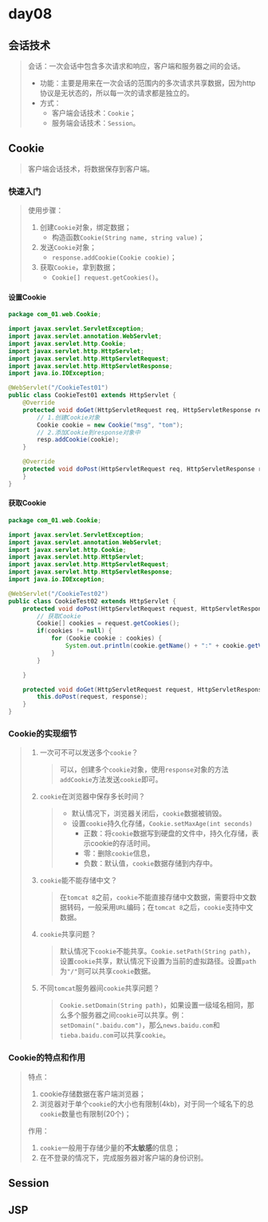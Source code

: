 # day08

## 会话技术

> 会话：一次会话中包含多次请求和响应，客户端和服务器之间的会话。
>
> * 功能：主要是用来在一次会话的范围内的多次请求共享数据，因为http协议是无状态的，所以每一次的请求都是独立的。
> * 方式：
>   * 客户端会话技术：`Cookie`；
>   * 服务端会话技术：`Session`。

## Cookie

> 客户端会话技术，将数据保存到客户端。

### 快速入门

> 使用步骤：
>
> 1. 创建`Cookie`对象，绑定数据；
>    - 构造函数`Cookie(String name, string value)`；
> 2. 发送`Cookie`对象；
>    - `response.addCookie(Cookie cookie)`；
> 3. 获取`Cookie`，拿到数据；
>    - `Cookie[] request.getCookies()`。

#### 设置Cookie

```java
package com_01.web.Cookie;

import javax.servlet.ServletException;
import javax.servlet.annotation.WebServlet;
import javax.servlet.http.Cookie;
import javax.servlet.http.HttpServlet;
import javax.servlet.http.HttpServletRequest;
import javax.servlet.http.HttpServletResponse;
import java.io.IOException;

@WebServlet("/CookieTest01")
public class CookieTest01 extends HttpServlet {
	@Override
	protected void doGet(HttpServletRequest req, HttpServletResponse resp) throws ServletException, IOException {
		// 1.创建Cookie对象
		Cookie cookie = new Cookie("msg", "tom");
		// 2.添加Cookie到response对象中
		resp.addCookie(cookie);
	}

	@Override
	protected void doPost(HttpServletRequest req, HttpServletResponse resp) throws ServletException, IOException {
	}
}
```

#### 获取Cookie

```java
package com_01.web.Cookie;

import javax.servlet.ServletException;
import javax.servlet.annotation.WebServlet;
import javax.servlet.http.Cookie;
import javax.servlet.http.HttpServlet;
import javax.servlet.http.HttpServletRequest;
import javax.servlet.http.HttpServletResponse;
import java.io.IOException;

@WebServlet("/CookieTest02")
public class CookieTest02 extends HttpServlet {
	protected void doPost(HttpServletRequest request, HttpServletResponse response) throws ServletException, IOException {
		// 获取Cookie
		Cookie[] cookies = request.getCookies();
		if(cookies != null) {
			for (Cookie cookie : cookies) {
				System.out.println(cookie.getName() + ":" + cookie.getValue());
			}
		}

	}

	protected void doGet(HttpServletRequest request, HttpServletResponse response) throws ServletException, IOException {
		this.doPost(request, response);
	}
}
```

### Cookie的实现细节

> 1. 一次可不可以发送多个`cookie`？
>
>    > 可以，创建多个`cookie`对象，使用`response`对象的方法`addCookie`方法发送`cookie`即可。
>
> 2. `cookie`在浏览器中保存多长时间？
>
>    > * 默认情况下，浏览器关闭后，`cookie`数据被销毁。
>    > * 设置`cookie`持久化存储，`Cookie.setMaxAge(int seconds)`
>    >   * 正数：将`cookie`数据写到硬盘的文件中，持久化存储，表示cookie的存活时间。
>    >   * 零：删除`cookie`信息，
>    >   * 负数：默认值，`cookie`数据存储到内存中。
>
> 3. `cookie`能不能存储中文？
>
>    > 在`tomcat 8`之前，`cookie`不能直接存储中文数据，需要将中文数据转码，一般采用`URL`编码；在`tomcat 8`之后，`cookie`支持中文数据。
>
> 4. `cookie`共享问题？
>
>    > 默认情况下`cookie`不能共享。`Cookie.setPath(String path)`，设置`cookie`共享，默认情况下设置为当前的虚拟路径。设置`path`为`"/"`则可以共享`cookie`数据。
>
> 5. 不同`tomcat`服务器间`cookie`共享问题？
>
>    > `Cookie.setDomain(String path)`，如果设置一级域名相同，那么多个服务器之间`cookie`可以共享。例：`setDomain(".baidu.com")`，那么`news.baidu.com`和`tieba.baidu.com`可以共享`cookie`。

### Cookie的特点和作用

> 特点：
>
> 1. cookie存储数据在客户端浏览器；
> 2. 浏览器对于单个`cookie`的大小也有限制(4kb)，对于同一个域名下的总`cookie`数量也有限制(20个)；
>
> 作用：
>
> 1. `cookie`一般用于存储少量的**不太敏感**的信息；
> 2. 在不登录的情况下，完成服务器对客户端的身份识别。



## Session

## JSP